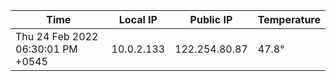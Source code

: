 | Time     | Local IP | Public IP | Temperature |
| ----------- | ----------- | ----------- | ----------- |
| Thu 24 Feb 2022 06:30:01 PM +0545      | 10.0.2.133     | 122.254.80.87  | 47.8° |
